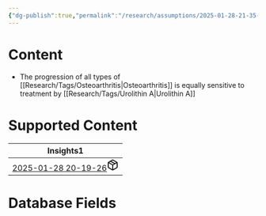 ```yaml
---
{"dg-publish":true,"permalink":"/research/assumptions/2025-01-28-21-35-03/","updated":"2025-01-28T21:35:03-05:00"}
---
```


# Content
- The progression of all types of [[Research/Tags/Osteoarthritis\|Osteoarthritis]] is equally sensitive to treatment by [[Research/Tags/Urolithin A\|Urolithin A]]
# Supported Content
<div><table class="dataview table-view-table"><thead class="table-view-thead"><tr class="table-view-tr-header"><th class="table-view-th"><span>Insights</span><span class="dataview small-text">1</span></th></tr></thead><tbody class="table-view-tbody"><tr><td><span><a data-tooltip-position="top" aria-label="Research/Takeaways/2025-01-28 20-19-26.md" data-href="Research/Takeaways/2025-01-28 20-19-26.md" href="Research/Takeaways/2025-01-28 20-19-26.md" class="internal-link" target="_blank" rel="noopener nofollow" fileclass-name="Research Links">2025-01-28 20-19-26</a><a class="metadata-menu fileclass-icon"><svg xmlns="http://www.w3.org/2000/svg" width="24" height="24" viewBox="0 0 24 24" fill="none" stroke="currentColor" stroke-width="2" stroke-linecap="round" stroke-linejoin="round" class="svg-icon lucide-package"><path d="m7.5 4.27 9 5.15"></path><path d="M21 8a2 2 0 0 0-1-1.73l-7-4a2 2 0 0 0-2 0l-7 4A2 2 0 0 0 3 8v8a2 2 0 0 0 1 1.73l7 4a2 2 0 0 0 2 0l7-4A2 2 0 0 0 21 16Z"></path><path d="m3.3 7 8.7 5 8.7-5"></path><path d="M12 22V12"></path></svg></a></span></td></tr></tbody></table></div>

# Database Fields
